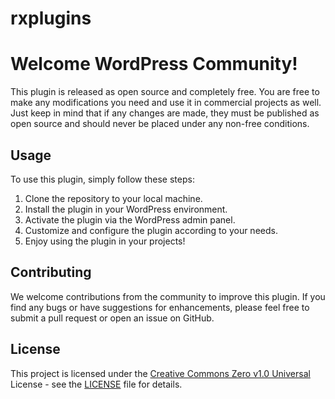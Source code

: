 # rxplugins
# Welcome WordPress Community!

This plugin is released as open source and completely free. You are free to make any modifications you need and use it in commercial projects as well. Just keep in mind that if any changes are made, they must be published as open source and should never be placed under any non-free conditions.

## Usage

To use this plugin, simply follow these steps:

1. Clone the repository to your local machine.
2. Install the plugin in your WordPress environment.
3. Activate the plugin via the WordPress admin panel.
4. Customize and configure the plugin according to your needs.
5. Enjoy using the plugin in your projects!

## Contributing

We welcome contributions from the community to improve this plugin. If you find any bugs or have suggestions for enhancements, please feel free to submit a pull request or open an issue on GitHub.

## License

This project is licensed under the [Creative Commons Zero v1.0 Universal](https://creativecommons.org/publicdomain/zero/1.0/) License - see the [LICENSE](LICENSE) file for details.

